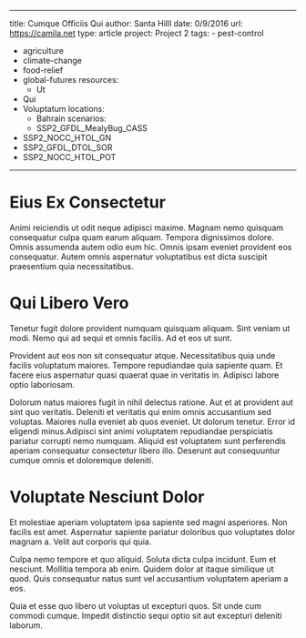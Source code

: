 ---
  title: Cumque Officiis Qui
  author: Santa Hilll
  date: 0/9/2016
  url: https://camila.net
  type: article
  project: Project 2
  tags:
    - pest-control
  - agriculture
  - climate-change
  - food-relief
  - global-futures
  resources:
    - Ut
  - Qui
  - Voluptatum
  locations:
    - Bahrain
  scenarios:
    - SSP2_GFDL_MealyBug_CASS
  - SSP2_NOCC_HTOL_GN
  - SSP2_GFDL_DTOL_SOR
  - SSP2_NOCC_HTOL_POT
  ---
  # Eius Ex Consectetur
Animi reiciendis ut odit neque adipisci maxime. Magnam nemo quisquam consequatur culpa quam earum aliquam. Tempora dignissimos dolore. Omnis assumenda autem odio eum hic. Omnis ipsam eveniet provident eos consequatur. Autem omnis aspernatur voluptatibus est dicta suscipit praesentium quia necessitatibus.

# Qui Libero Vero
Tenetur fugit dolore provident numquam quisquam aliquam. Sint veniam ut modi. Nemo qui ad sequi et omnis facilis. Ad et eos ut sunt.
 Provident aut eos non sit consequatur atque. Necessitatibus quia unde facilis voluptatum maiores. Tempore repudiandae quia sapiente quam. Et facere eius aspernatur quasi quaerat quae in veritatis in. Adipisci labore optio laboriosam.
 Dolorum natus maiores fugit in nihil delectus ratione. Aut et at provident aut sint quo veritatis. Deleniti et veritatis qui enim omnis accusantium sed voluptas. Maiores nulla eveniet ab quos eveniet. Ut dolorum tenetur. Error id eligendi minus.Adipisci sint animi voluptatem repudiandae perspiciatis pariatur corrupti nemo numquam. Aliquid est voluptatem sunt perferendis aperiam consequatur consectetur libero illo. Deserunt aut consequuntur cumque omnis et doloremque deleniti.

# Voluptate Nesciunt Dolor
Et molestiae aperiam voluptatem ipsa sapiente sed magni asperiores. Non facilis est amet. Aspernatur sapiente pariatur doloribus quo voluptates dolor magnam a. Velit aut corporis qui quia.
 Culpa nemo tempore et quo aliquid. Soluta dicta culpa incidunt. Eum et nesciunt. Mollitia tempora ab enim. Quidem dolor at itaque similique ut quod. Quis consequatur natus sunt vel accusantium voluptatem aperiam a eos.
 Quia et esse quo libero ut voluptas ut excepturi quos. Sit unde cum commodi cumque. Impedit distinctio sequi optio sit aut excepturi deleniti laborum.
